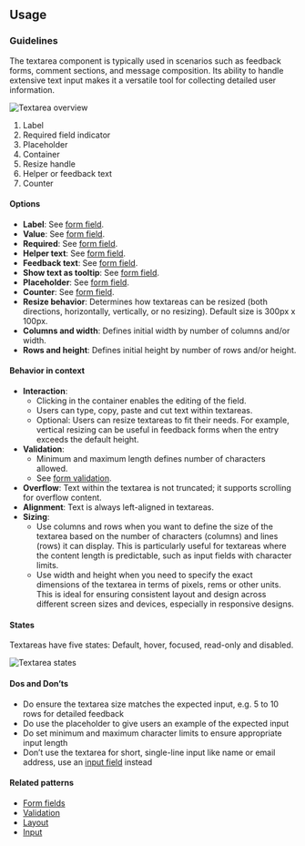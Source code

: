 ## Usage
### Guidelines

The textarea component is typically used in scenarios such as feedback forms, comment sections, and message composition. Its ability to handle extensive text input makes it a versatile tool for collecting detailed user information.

![Textarea overview](https://www.figma.com/design/wEptRgAezDU1z80Cn3eZ0o/iX-Pattern-Illustrations?node-id=3814-1128&t=DtCmoFcLwhf7ke3S-4)

1. Label
2. Required field indicator
3. Placeholder
4. Container
5. Resize handle
6. Helper or feedback text
7. Counter

#### Options

- **Label**: See [form field](.././forms/forms-field).
- **Value**: See [form field](.././forms/forms-field).
- **Required**: See [form field](.././forms/forms-field).
- **Helper text**: See [form field](.././forms/forms-field).
- **Feedback text**: See [form field](.././forms/forms-field).
- **Show text as tooltip**: See [form field](.././forms/forms-field).
- **Placeholder**: See [form field](.././forms/forms-field).
- **Counter**: See [form field](.././forms/forms-field).
- **Resize behavior**: Determines how textareas can be resized (both directions, horizontally, vertically, or no resizing). Default size is 300px x 100px.
- **Columns and width**: Defines initial width by number of columns and/or width.
- **Rows and height**: Defines initial height by number of rows and/or height.

#### Behavior in context

- **Interaction**:
  - Clicking in the container enables the editing of the field.
  - Users can type, copy, paste and cut text within textareas.
  - Optional: Users can resize textareas to fit their needs. For example, vertical resizing can be useful in feedback forms when the entry exceeds the default height.
- **Validation**:
  - Minimum and maximum length defines number of characters allowed.
  - See [form validation](.././forms/forms-validation).
- **Overflow**: Text within the textarea is not truncated; it supports scrolling for overflow content.
- **Alignment**: Text is always left-aligned in textareas.
- **Sizing**:
  - Use columns and rows when you want to define the size of the textarea based on the number of characters (columns) and lines (rows) it can display. This is particularly useful for textareas where the content length is predictable, such as input fields with character limits.
  - Use width and height when you need to specify the exact dimensions of the textarea in terms of pixels, rems or other units. This is ideal for ensuring consistent layout and design across different screen sizes and devices, especially in responsive designs.

#### States

Textareas have five states: Default, hover, focused, read-only and disabled.

![Textarea states](https://www.figma.com/design/wEptRgAezDU1z80Cn3eZ0o/iX-Pattern-Illustrations?node-id=3947-527&t=DtCmoFcLwhf7ke3S-4)

#### Dos and Don’ts

- Do ensure the textarea size matches the expected input, e.g. 5 to 10 rows for detailed feedback
- Do use the placeholder to give users an example of the expected input
- Do set minimum and maximum character limits to ensure appropriate input length
- Don’t use the textarea for short, single-line input like name or email address, use an [input field](.././input) instead

#### Related patterns

- [Form fields](.././forms/forms-field)
- [Validation](.././forms/forms-validation)
- [Layout](.././forms/forms-layout)
- [Input](.././input)
